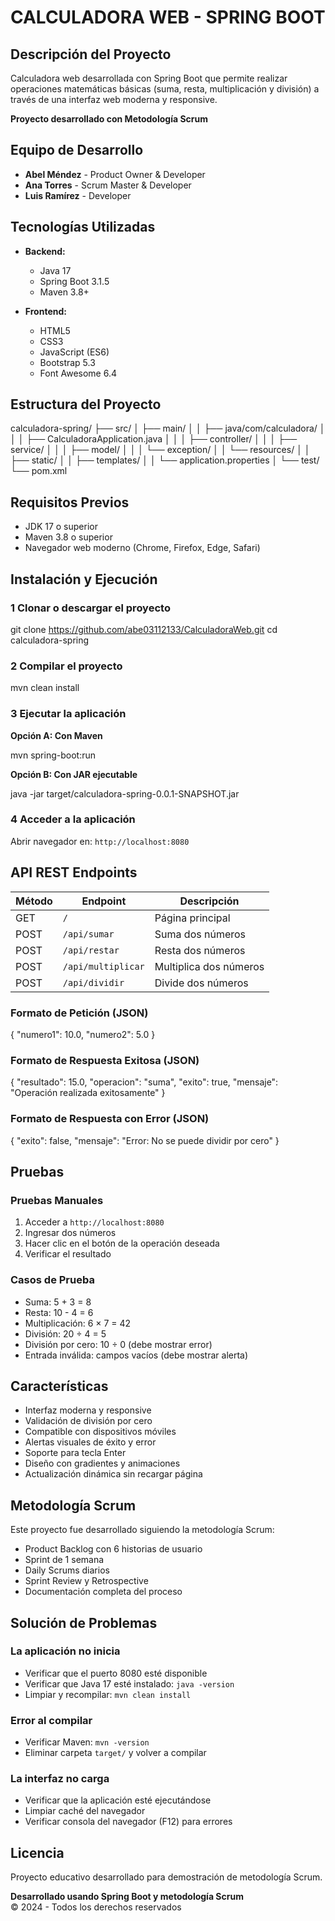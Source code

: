 # CALCULADORA WEB - SPRING BOOT

## Descripción del Proyecto

Calculadora web desarrollada con Spring Boot que permite realizar operaciones matemáticas básicas (suma, resta, multiplicación y división) a través de una interfaz web moderna y responsive.

**Proyecto desarrollado con Metodología Scrum**

## Equipo de Desarrollo

- **Abel Méndez** - Product Owner & Developer
- **Ana Torres** - Scrum Master & Developer  
- **Luis Ramírez** - Developer

## Tecnologías Utilizadas

- **Backend:**
  - Java 17
  - Spring Boot 3.1.5
  - Maven 3.8+
  
- **Frontend:**
  - HTML5
  - CSS3
  - JavaScript (ES6)
  - Bootstrap 5.3
  - Font Awesome 6.4

## Estructura del Proyecto

calculadora-spring/
├── src/
│   ├── main/
│   │   ├── java/com/calculadora/
│   │   │   ├── CalculadoraApplication.java
│   │   │   ├── controller/
│   │   │   ├── service/
│   │   │   ├── model/
│   │   │   └── exception/
│   │   └── resources/
│   │       ├── static/
│   │       ├── templates/
│   │       └── application.properties
│   └── test/
└── pom.xml

## Requisitos Previos

- JDK 17 o superior
- Maven 3.8 o superior
- Navegador web moderno (Chrome, Firefox, Edge, Safari)

## Instalación y Ejecución

### 1 Clonar o descargar el proyecto

git clone https://github.com/abe03112133/CalculadoraWeb.git
cd calculadora-spring

### 2 Compilar el proyecto

mvn clean install


### 3 Ejecutar la aplicación

**Opción A: Con Maven**

mvn spring-boot:run


**Opción B: Con JAR ejecutable**

java -jar target/calculadora-spring-0.0.1-SNAPSHOT.jar


### 4 Acceder a la aplicación

Abrir navegador en: `http://localhost:8080`

## API REST Endpoints

| Método | Endpoint | Descripción |
|--------|----------|-------------|
| GET | `/` | Página principal |
| POST | `/api/sumar` | Suma dos números |
| POST | `/api/restar` | Resta dos números |
| POST | `/api/multiplicar` | Multiplica dos números |
| POST | `/api/dividir` | Divide dos números |

### Formato de Petición (JSON)

{
  "numero1": 10.0,
  "numero2": 5.0
}


### Formato de Respuesta Exitosa (JSON)

{
  "resultado": 15.0,
  "operacion": "suma",
  "exito": true,
  "mensaje": "Operación realizada exitosamente"
}


### Formato de Respuesta con Error (JSON)

{
  "exito": false,
  "mensaje": "Error: No se puede dividir por cero"
}


## Pruebas

### Pruebas Manuales

1. Acceder a `http://localhost:8080`
2. Ingresar dos números
3. Hacer clic en el botón de la operación deseada
4. Verificar el resultado

### Casos de Prueba

-  Suma: 5 + 3 = 8
-  Resta: 10 - 4 = 6
-  Multiplicación: 6 × 7 = 42
-  División: 20 ÷ 4 = 5
-  División por cero: 10 ÷ 0 (debe mostrar error)
-  Entrada inválida: campos vacíos (debe mostrar alerta)

##  Características

-  Interfaz moderna y responsive
-  Validación de división por cero
-  Compatible con dispositivos móviles
-  Alertas visuales de éxito y error
-  Soporte para tecla Enter
-  Diseño con gradientes y animaciones
-  Actualización dinámica sin recargar página

##  Metodología Scrum

Este proyecto fue desarrollado siguiendo la metodología Scrum:

-  Product Backlog con 6 historias de usuario
-  Sprint de 1 semana
-  Daily Scrums diarios
-  Sprint Review y Retrospective
-  Documentación completa del proceso

## Solución de Problemas

### La aplicación no inicia

- Verificar que el puerto 8080 esté disponible
- Verificar que Java 17 esté instalado: `java -version`
- Limpiar y recompilar: `mvn clean install`

### Error al compilar

- Verificar Maven: `mvn -version`
- Eliminar carpeta `target/` y volver a compilar

### La interfaz no carga

- Verificar que la aplicación esté ejecutándose
- Limpiar caché del navegador
- Verificar consola del navegador (F12) para errores

##  Licencia

Proyecto educativo desarrollado para demostración de metodología Scrum.

**Desarrollado usando Spring Boot y metodología Scrum**  
© 2024 - Todos los derechos reservados

